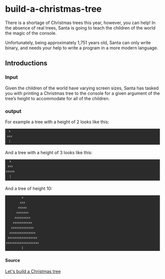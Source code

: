 # build-a-christmas-tree
There is a shortage of Christmas trees this year, however, you can help! In the absence of real trees, Santa is going to teach the children of the world the magic of the console.

Unfortunately, being approximately 1,751 years old, Santa can only write binary, and needs your help to write a program in a more modern language.


## Introductions

### Input


Given the children of the world have varying screen sizes, Santa has tasked you with printing a Christmas tree to the console for a given argument of the tree’s height to accommodate for all of the children.


### output

For example a tree with a height of 2 looks like this:

![2 lines](img/2-lines.png)

And a tree with a height of 3 looks like this:

![3 lines](img/3-lines.png)

And a tree of height 10:

![10 lines](img/10-lines.png)

#### Source
[Let's build a Christmas tree](https://www.codurance.com/katalyst/build-a-christmas-tree)
